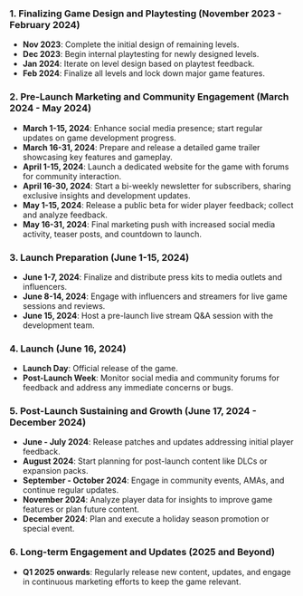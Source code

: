 
### 1. Finalizing Game Design and Playtesting (November 2023 - February 2024)

- **Nov 2023**: Complete the initial design of remaining levels.
- **Dec 2023**: Begin internal playtesting for newly designed levels.
- **Jan 2024**: Iterate on level design based on playtest feedback.
- **Feb 2024**: Finalize all levels and lock down major game features.

### 2. Pre-Launch Marketing and Community Engagement (March 2024 - May 2024)

- **March 1-15, 2024**: Enhance social media presence; start regular updates on game development progress.
- **March 16-31, 2024**: Prepare and release a detailed game trailer showcasing key features and gameplay.
- **April 1-15, 2024**: Launch a dedicated website for the game with forums for community interaction.
- **April 16-30, 2024**: Start a bi-weekly newsletter for subscribers, sharing exclusive insights and development updates.
- **May 1-15, 2024**: Release a public beta for wider player feedback; collect and analyze feedback.
- **May 16-31, 2024**: Final marketing push with increased social media activity, teaser posts, and countdown to launch.

### 3. Launch Preparation (June 1-15, 2024)

- **June 1-7, 2024**: Finalize and distribute press kits to media outlets and influencers.
- **June 8-14, 2024**: Engage with influencers and streamers for live game sessions and reviews.
- **June 15, 2024**: Host a pre-launch live stream Q&A session with the development team.

### 4. Launch (June 16, 2024)

- **Launch Day**: Official release of the game.
- **Post-Launch Week**: Monitor social media and community forums for feedback and address any immediate concerns or bugs.

### 5. Post-Launch Sustaining and Growth (June 17, 2024 - December 2024)

- **June - July 2024**: Release patches and updates addressing initial player feedback.
- **August 2024**: Start planning for post-launch content like DLCs or expansion packs.
- **September - October 2024**: Engage in community events, AMAs, and continue regular updates.
- **November 2024**: Analyze player data for insights to improve game features or plan future content.
- **December 2024**: Plan and execute a holiday season promotion or special event.

### 6. Long-term Engagement and Updates (2025 and Beyond)

- **Q1 2025 onwards**: Regularly release new content, updates, and engage in continuous marketing efforts to keep the game relevant.